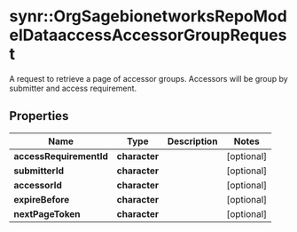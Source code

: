 # synr::OrgSagebionetworksRepoModelDataaccessAccessorGroupRequest

A request to retrieve a page of accessor groups. Accessors will be group by submitter and access requirement.

## Properties
Name | Type | Description | Notes
------------ | ------------- | ------------- | -------------
**accessRequirementId** | **character** |  | [optional] 
**submitterId** | **character** |  | [optional] 
**accessorId** | **character** |  | [optional] 
**expireBefore** | **character** |  | [optional] 
**nextPageToken** | **character** |  | [optional] 


